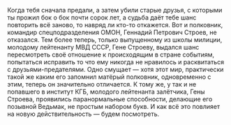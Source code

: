 <!--2024-10-05 15:44:01-->
Когда тебя сначала предали, а затем убили старые друзья, с которыми ты прожил бок о бок почти сорок лет, а судьба даёт тебе шанс повторить всё заново, то навряд ли кто-то откажется.
      Вот и полковник, командир спецподразделения ОМОН, Геннадий Петрович Строев, не отказался. Тем более теперь, только выпущенному из школы милиции, молодому лейтенанту МВД СССР, Гене Строеву, выдался шанс пересмотреть своё отношение к происходящим в стране событиям, попытаться исправить то что ему никогда не нравилось и расквитаться с друзьями-предателями.
      Одно смущает — хотя этот мир, практически такой же каким его запомнил матёрый полковник, одновременно с этим, теперь он значительно отличается. К тому же, у так и не попавшего в институт КГБ, молодого лейтенанта залётчика, Гены Строева, проявились паранормальные способности, делающие его позывной Ведьмак, не простым набором букв.
      И как всё это повлияет на новую действительность — будем посмотреть.